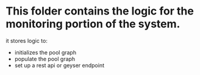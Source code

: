 # This folder contains the logic for the monitoring portion of the system.

it stores logic to: 
- initializes the pool graph
- populate the pool graph
- set up a rest api or geyser endpoint 